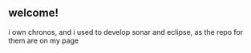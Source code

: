 ## welcome!
i own chronos, and i used to develop sonar and eclipse, as the repo for them are on my page
